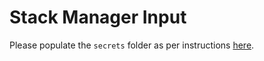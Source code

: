 # Stack Manager Input

Please populate the `secrets` folder as per instructions [here](https://github.com/TheWorldAvatar/stack/tree/main/stack-manager/README.md).